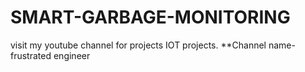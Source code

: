 # SMART-GARBAGE-MONITORING
visit my youtube channel for projects IOT projects.
**Channel name-frustrated engineer
